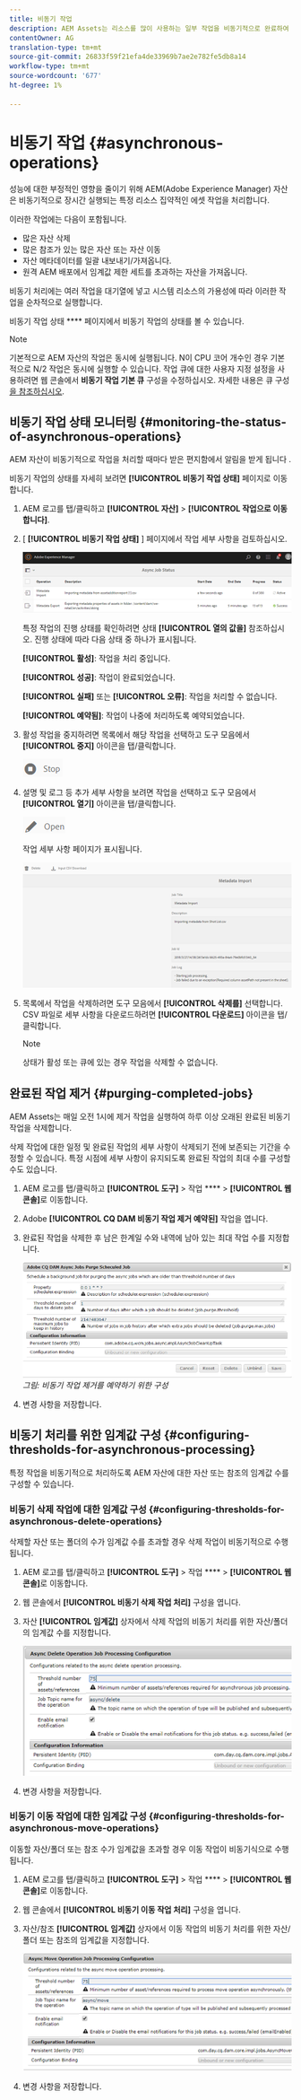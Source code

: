 ```yaml
---
title: 비동기 작업
description: AEM Assets는 리소스를 많이 사용하는 일부 작업을 비동기적으로 완료하여 성능을 최적화합니다.
contentOwner: AG
translation-type: tm+mt
source-git-commit: 26833f59f21efa4de33969b7ae2e782fe5db8a14
workflow-type: tm+mt
source-wordcount: '677'
ht-degree: 1%

---
```



# 비동기 작업 {#asynchronous-operations}

성능에 대한 부정적인 영향을 줄이기 위해 AEM(Adobe Experience Manager) 자산은 비동기적으로 장시간 실행되는 특정 리소스 집약적인 에셋 작업을 처리합니다.

이러한 작업에는 다음이 포함됩니다.

* 많은 자산 삭제
* 많은 참조가 있는 많은 자산 또는 자산 이동
* 자산 메타데이터를 일괄 내보내기/가져옵니다.
* 원격 AEM 배포에서 임계값 제한 세트를 초과하는 자산을 가져옵니다.

비동기 처리에는 여러 작업을 대기열에 넣고 시스템 리소스의 가용성에 따라 이러한 작업을 순차적으로 실행합니다.

비동기 작업 상태 **** 페이지에서 비동기 작업의 상태를 볼 수 있습니다.

>[!NOTE]
>
>기본적으로 AEM 자산의 작업은 동시에 실행됩니다. N이 CPU 코어 개수인 경우 기본적으로 N/2 작업은 동시에 실행할 수 있습니다. 작업 큐에 대한 사용자 지정 설정을 사용하려면 웹 콘솔에서 **비동기 작업 기본 큐** 구성을 수정하십시오. 자세한 내용은 큐 구성 [을 참조하십시오](https://sling.apache.org/documentation/bundles/apache-sling-eventing-and-job-handling.html#queue-configurations).

## 비동기 작업 상태 모니터링 {#monitoring-the-status-of-asynchronous-operations}

AEM 자산이 비동기적으로 작업을 처리할 때마다 받은 편지함에서 알림을 받게 됩니다 <!-- and through email -->.

비동기 작업의 상태를 자세히 보려면 **[!UICONTROL 비동기 작업 상태]** 페이지로 이동합니다.

1. AEM 로고를 탭/클릭하고 **[!UICONTROL 자산]** > **[!UICONTROL 작업으로 이동합니다]**.
1. [ **[!UICONTROL 비동기 작업 상태]** ] 페이지에서 작업 세부 사항을 검토하십시오.

   ![job_status](assets/job_status.png)

   특정 작업의 진행 상태를 확인하려면 상태 **[!UICONTROL 열의 값을]** 참조하십시오. 진행 상태에 따라 다음 상태 중 하나가 표시됩니다.

   **[!UICONTROL 활성]**: 작업을 처리 중입니다.

   **[!UICONTROL 성공]**: 작업이 완료되었습니다.

   **[!UICONTROL 실패]** 또는 **[!UICONTROL 오류]**: 작업을 처리할 수 없습니다.

   **[!UICONTROL 예약됨]**: 작업이 나중에 처리하도록 예약되었습니다.

1. 활성 작업을 중지하려면 목록에서 해당 작업을 선택하고 도구 모음에서 **[!UICONTROL 중지]** 아이콘을 탭/클릭합니다.

   ![stop_icon](assets/stop_icon.png)

1. 설명 및 로그 등 추가 세부 사항을 보려면 작업을 선택하고 도구 모음에서 **[!UICONTROL 열기]** 아이콘을 탭/클릭합니다.

   ![open_icon](assets/open_icon.png)

   작업 세부 사항 페이지가 표시됩니다.

   ![job_details](assets/job_details.png)

1. 목록에서 작업을 삭제하려면 도구 모음에서 **[!UICONTROL 삭제를]** 선택합니다. CSV 파일로 세부 사항을 다운로드하려면 **[!UICONTROL 다운로드]** 아이콘을 탭/클릭합니다.

   >[!NOTE]
   >
   >상태가 활성 또는 큐에 있는 경우 작업을 삭제할 수 없습니다.

## 완료된 작업 제거 {#purging-completed-jobs}

AEM Assets는 매일 오전 1시에 제거 작업을 실행하여 하루 이상 오래된 완료된 비동기 작업을 삭제합니다.

삭제 작업에 대한 일정 및 완료된 작업의 세부 사항이 삭제되기 전에 보존되는 기간을 수정할 수 있습니다. 특정 시점에 세부 사항이 유지되도록 완료된 작업의 최대 수를 구성할 수도 있습니다.

1. AEM 로고를 탭/클릭하고 **[!UICONTROL 도구]** > 작업 **** > **[!UICONTROL 웹 콘솔]**&#x200B;로 이동합니다.
1. Adobe **[!UICONTROL CQ DAM 비동기 작업 제거 예약된]** 작업을 엽니다.
1. 완료된 작업을 삭제한 후 남은 한계일 수와 내역에 남아 있는 최대 작업 수를 지정합니다.

   ![비동기 작업 제거를 예약하기 위한 구성](assets/configmgr_purge_asyncjobs.png)
   *그림: 비동기 작업 제거를 예약하기 위한 구성*

1. 변경 사항을 저장합니다.

## 비동기 처리를 위한 임계값 구성 {#configuring-thresholds-for-asynchronous-processing}

특정 작업을 비동기적으로 처리하도록 AEM 자산에 대한 자산 또는 참조의 임계값 수를 구성할 수 있습니다.

### 비동기 삭제 작업에 대한 임계값 구성 {#configuring-thresholds-for-asynchronous-delete-operations}

삭제할 자산 또는 폴더의 수가 임계값 수를 초과할 경우 삭제 작업이 비동기적으로 수행됩니다.

1. AEM 로고를 탭/클릭하고 **[!UICONTROL 도구]** > 작업 **** > **[!UICONTROL 웹 콘솔]**&#x200B;로 이동합니다.
1. 웹 콘솔에서 **[!UICONTROL 비동기 삭제 작업 처리]** 구성을 엽니다.
1. 자산 **[!UICONTROL 임계값]** 상자에서 삭제 작업의 비동기 처리를 위한 자산/폴더의 임계값 수를 지정합니다.

   ![delete_threshold](assets/delete_threshold.png)

1. 변경 사항을 저장합니다.

### 비동기 이동 작업에 대한 임계값 구성 {#configuring-thresholds-for-asynchronous-move-operations}

이동할 자산/폴더 또는 참조 수가 임계값을 초과할 경우 이동 작업이 비동기식으로 수행됩니다.

1. AEM 로고를 탭/클릭하고 **[!UICONTROL 도구]** > 작업 **** > **[!UICONTROL 웹 콘솔]**&#x200B;로 이동합니다.
1. 웹 콘솔에서 **[!UICONTROL 비동기 이동 작업 처리]** 구성을 엽니다.
1. 자산/참조 **[!UICONTROL 임계값]** 상자에서 이동 작업의 비동기 처리를 위한 자산/폴더 또는 참조의 임계값을 지정합니다.

   ![move_threshold](assets/move_threshold.png)

1. 변경 사항을 저장합니다.
